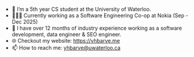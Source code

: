 - 🔭 I’m a 5th year CS student at the University of Waterloo.
- 🧑🏻‍💻 Currently working as a Software Engineering Co-op at Nokia (Sep - Dec 2025)
- 💼 I have over 12 months of industry experience working as a software development, data engineer & SEO engineer.
- 🌐 Checkout my website: https://yhbarve.me
- 📫 How to reach me: yhbarve@uwaterloo.ca
